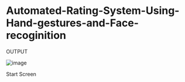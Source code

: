 # Automated-Rating-System-Using-Hand-gestures-and-Face-recoginition

OUTPUT

![image](https://user-images.githubusercontent.com/69521280/180649955-2f204141-492b-4186-8d78-965ec2c0ea06.png)

Start Screen
